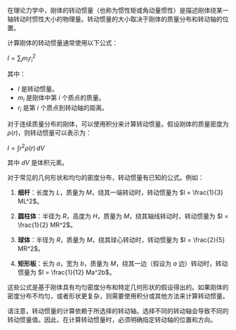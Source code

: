 在理论力学中，刚体的转动惯量（也称为惯性矩或角动量惯性）是描述刚体绕某一轴转动时惯性大小的物理量。转动惯量的大小取决于刚体的质量分布和转动轴的位置。

计算刚体的转动惯量通常使用以下公式：

$I = \sum_{i} m_i r_i^2$

其中：
- $I$ 是转动惯量。
- $m_i$ 是刚体中第 $i$ 个质点的质量。
- $r_i$ 是第 $i$ 个质点到转动轴的距离。

对于连续质量分布的刚体，可以使用积分来计算转动惯量。假设刚体的质量密度为 $\rho(r)$，则转动惯量可以表示为：

$I = \int r^2 \rho(r) \, dV$

其中 $dV$ 是体积元素。

对于常见的几何形状和均匀的密度分布，转动惯量有已知的公式。例如：

1. **细杆**：长度为 $L$，质量为 $M$，绕其一端转动时，转动惯量为 $I = \frac{1}{3} ML^2$。

2. **圆柱体**：半径为 $R$，高度为 $H$，质量为 $M$，绕其轴线转动时，转动惯量为 $I = \frac{1}{2} MR^2$。

3. **球体**：半径为 $R$，质量为 $M$，绕其球心转动时，转动惯量为 $I = \frac{2}{5} MR^2$。

4. **矩形板**：长为 $a$，宽为 $b$，质量为 $M$，绕其一边（假设为 $a$ 边）转动时，转动惯量为 $I = \frac{1}{12} Ma^2b$。

这些公式是基于刚体具有均匀密度分布和特定几何形状的假设得出的。如果刚体的密度分布不均匀，或者形状更复杂，则需要使用积分或其他方法来计算转动惯量。

请注意，转动惯量的计算依赖于所选择的转动轴。选择不同的转动轴会导致不同的转动惯量值。因此，在计算转动惯量时，必须明确指定转动轴的位置和方向。